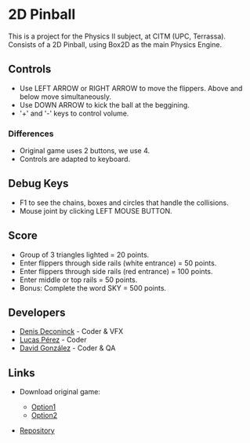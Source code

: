 # 2D Pinball
This is a project for the Physics II subject, at CITM (UPC, Terrassa).
Consists of a 2D Pinball, using Box2D as the main Physics Engine.

## Controls
- Use LEFT ARROW or RIGHT ARROW to move the flippers. Above and below move simultaneously.
- Use DOWN ARROW to kick the ball at the beggining.
- '+' and '-' keys to control volume.

### Differences
- Original game uses 2 buttons, we use 4.
- Controls are adapted to keyboard.

## Debug Keys
- F1 to see the chains, boxes and circles that handle the collisions.
- Mouse joint by clicking LEFT MOUSE BUTTON.

## Score
- Group of 3 triangles lighted = 20 points.
- Enter flippers through side rails (white entrance) = 50 points.
- Enter flippers through side rails (red entrance) = 100 points.
- Enter middle or top rails = 50 points.
- Bonus: Complete the word SKY = 500 points.

## Developers
- [Denis Deconinck](https://github.com/Denisdrk6) - Coder & VFX
- [Lucas Pérez](https://github.com/LucasPG14) - Coder
- [David González](https://github.com/MagiX7) - Coder & QA

## Links
- Download original game:
	- [Option1](http://dedomil.net/games/3118/screen/2)
	- [Option2](https://ru.phoneky.com/games/?id=j0j136322)

- [Repository](https://github.com/LucasPG14/Pinball)
